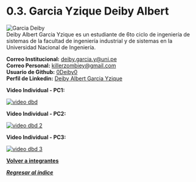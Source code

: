 # 0.3. Garcia Yzique Deiby Albert 
![Garcia Deiby](https://github.com/user-attachments/assets/5ba677a6-cfe8-4179-a684-b0925be431af) \
Deiby Albert Garcia Yzique es un estudiante de 6to ciclo de ingeniería de sistemas de la facultad de ingeniería industrial y de sistemas en la Universidad Nacional de Ingeniería.

**Correo Institucional:** deiby.garcia.y@uni.pe\
**Correo Personal:** killerzombiey@gmail.com\
**Usuario de Github:** [0Deiby0](https://github.com/0Deiby0)\
**Perfil de Linkedin:** [Deiby Albert Garcia Yzique](https://www.linkedin.com/in/deiby-albert-garcia-yzique-351526327/)

**Video Individual - PC1:**

[![video dbd](https://github.com/user-attachments/assets/7418cf5e-5636-41da-9e7a-7c4d0cabda1e)](https://youtu.be/sIpcY1Zs558)

**Video Individual - PC2:**

[![video dbd 2](https://github.com/user-attachments/assets/6f65cdde-4645-4fac-875a-d357c82c8d74)](https://youtu.be/qTbOSapuRGg)

**Video Individual - PC3:**

[![video dbd 3](https://github.com/user-attachments/assets/6f65cdde-4645-4fac-875a-d357c82c8d74)](https://youtu.be/TBaC2dJWrCA)

**[Volver a integrantes](../../0/0.md)**

***[Regresar al índice](../../README.md)***

